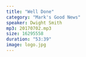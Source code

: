 ```yaml
---
title: "Well Done"
category: "Mark's Good News"
speaker: Dwight Smith
mp3: 20170702.mp3
size: 16295558
duration: "53:39"
image: logo.jpg
---
```

